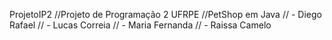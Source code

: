 ProjetoIP2
//Projeto de Programação 2 UFRPE
//PetShop em Java
// - Diego Rafael
// - Lucas Correia
// - Maria Fernanda
// - Raissa Camelo
